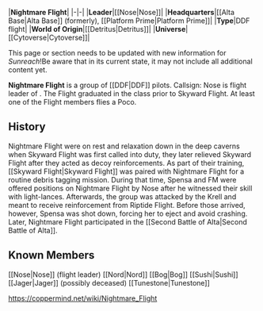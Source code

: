 |**Nightmare Flight**|
|-|-|
|**Leader**|[[Nose\|Nose]]|
|**Headquarters**|[[Alta Base\|Alta Base]] (formerly), [[Platform Prime\|Platform Prime]]|
|**Type**|DDF flight|
|**World of Origin**|[[Detritus\|Detritus]]|
|**Universe**|[[Cytoverse\|Cytoverse]]|

This page or section needs to be updated with new information for *Sunreach*!Be aware that in its current state, it may not include all additional content yet.

**Nightmare Flight** is a group of [[DDF\|DDF]] pilots. Callsign: Nose is flight leader of . The Flight graduated in the class prior to Skyward Flight. At least one of the Flight members flies a Poco.

## History
Nightmare Flight were on rest and relaxation down in the deep caverns when Skyward Flight was first called into duty, they later relieved Skyward Flight after they acted as decoy reinforcements.
As part of their training, [[Skyward Flight\|Skyward Flight]] was paired with Nightmare Flight for a routine debris tagging mission. During that time, Spensa and FM were offered positions on Nightmare Flight by Nose after he witnessed their skill with light-lances. Afterwards, the group was attacked by the Krell and meant to receive reinforcement from Riptide Flight. Before those arrived, however, Spensa was shot down, forcing her to eject and avoid crashing.
Later, Nightmare Flight participated in the [[Second Battle of Alta\|Second Battle of Alta]].

## Known Members

[[Nose\|Nose]] (flight leader)
[[Nord\|Nord]]
[[Bog\|Bog]]
[[Sushi\|Sushi]]
[[Jager\|Jager]] (possibly deceased)
[[Tunestone\|Tunestone]]





https://coppermind.net/wiki/Nightmare_Flight